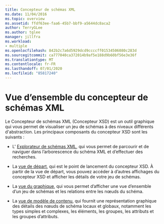```yaml
---
title: Concepteur de schémas XML
ms.date: 11/04/2016
ms.topic: overview
ms.assetid: ffdf63ee-faa6-45b7-bbf9-a5644dc8aca2
author: TerryGLee
ms.author: tglee
manager: jillfra
ms.workload:
- multiple
ms.openlocfilehash: 842b2c7a6d5929dcd9ccccff01534506080c283d
ms.sourcegitcommit: ca777040ca372014b9af5e188d9b60bf56e3e36f
ms.translationtype: MT
ms.contentlocale: fr-FR
ms.lasthandoff: 07/01/2020
ms.locfileid: "85817240"
---
```

# <a name="xml-schema-designer-overview"></a>Vue d’ensemble du concepteur de schémas XML

Le Concepteur de schémas XML (Concepteur XSD) est un outil graphique qui vous permet de visualiser un jeu de schémas à des niveaux différents d'abstraction. Les principaux composants du concepteur XSD sont les suivants :

- L' [Explorateur de schémas XML](../xml-tools/xml-schema-explorer.md), qui vous permet de parcourir et de naviguer dans l’arborescence du schéma XML et d’effectuer des recherches.

- La [vue de départ](../xml-tools/start-view.md), qui est le point de lancement du concepteur XSD. À partir de la vue de départ, vous pouvez accéder à d’autres affichages du concepteur XSD et afficher les détails de votre jeu de schémas.

- La [vue du graphique](../xml-tools/graph-view.md), qui vous permet d’afficher une vue d’ensemble d’un jeu de schémas et les relations entre les nœuds du schéma.

- La [vue de modèle de contenu](../xml-tools/content-model-view.md), qui fournit une représentation graphique des détails des nœuds de schéma locaux et globaux, notamment les types simples et complexes, les éléments, les groupes, les attributs et les groupes d’attributs.

